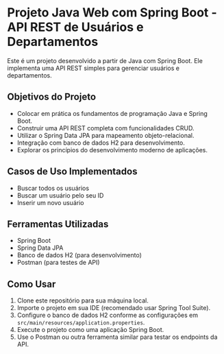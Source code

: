 # Projeto Java Web com Spring Boot - API REST de Usuários e Departamentos

Este é um projeto desenvolvido a partir de Java com Spring Boot. Ele implementa uma API REST simples para gerenciar usuários e departamentos.

## Objetivos do Projeto

- Colocar em prática os fundamentos de programação Java e Spring Boot.
- Construir uma API REST completa com funcionalidades CRUD.
- Utilizar o Spring Data JPA para mapeamento objeto-relacional.
- Integração com banco de dados H2 para desenvolvimento.
- Explorar os princípios do desenvolvimento moderno de aplicações.
  
## Casos de Uso Implementados

- Buscar todos os usuários
- Buscar um usuário pelo seu ID
- Inserir um novo usuário

## Ferramentas Utilizadas

- Spring Boot
- Spring Data JPA
- Banco de dados H2 (para desenvolvimento)
- Postman (para testes de API)

## Como Usar

1. Clone este repositório para sua máquina local.
2. Importe o projeto em sua IDE (recomendado usar Spring Tool Suite).
3. Configure o banco de dados H2 conforme as configurações em `src/main/resources/application.properties`.
4. Execute o projeto como uma aplicação Spring Boot.
5. Use o Postman ou outra ferramenta similar para testar os endpoints da API.
